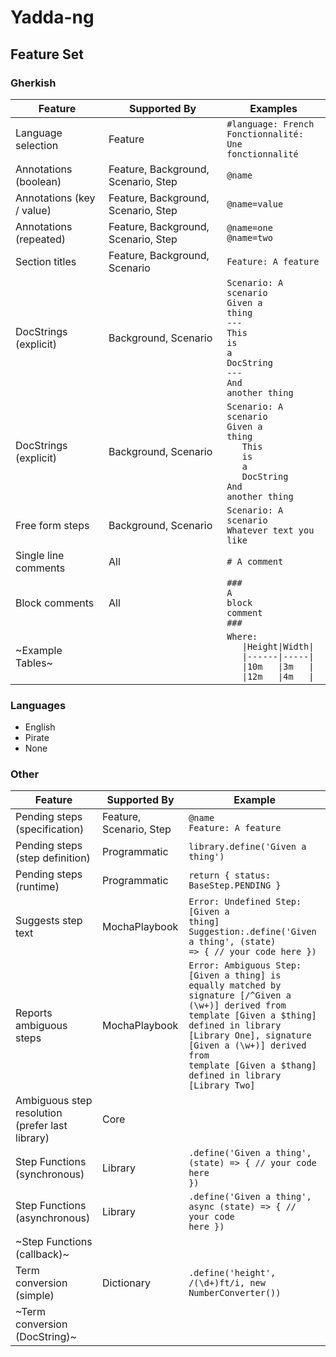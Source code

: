 # Yadda-ng

## Feature Set

### Gherkish

| Feature                   | Supported By                        | Examples                                                                                                                                                                                                                                                                                            |
| ------------------------- | ----------------------------------- | --------------------------------------------------------------------------------------------------------------------------------------------------------------------------------------------------------------------------------------------------------------------------------------------------- |
| Language selection        | Feature                             | <code>#language: French</code><br/><code>Fonctionnalité: Une fonctionnalité</code>                                                                                                                                                                                                                  |
| Annotations (boolean)     | Feature, Background, Scenario, Step | <code>@name</code>                                                                                                                                                                                                                                                                                  |
| Annotations (key / value) | Feature, Background, Scenario, Step | <code>@name=value</code>                                                                                                                                                                                                                                                                            |
| Annotations (repeated)    | Feature, Background, Scenario, Step | <code>@name=one</code></br><code>@name=two</code>                                                                                                                                                                                                                                                   |
| Section titles            | Feature, Background, Scenario       | <code>Feature: A feature</code>                                                                                                                                                                                                                                                                     |
| DocStrings (explicit)     | Background, Scenario                | <code>Scenario: A scenario</code><br/><code>Given a thing</code><br/><code>---</code><br/><code>This</code><br/><code>is</code><br/><code>a</code><br/><code>DocString</code><br/><code>---</code><br/><code>And another thing</code>                                                               |
| DocStrings (explicit)     | Background, Scenario                | <code>Scenario: A scenario</code><br/><code>Given a thing</code><br/><code>&nbsp;&nbsp;&nbsp;This</code><br/><code>&nbsp;&nbsp;&nbsp;is</code><br/><code>&nbsp;&nbsp;&nbsp;a</code><br/><code>&nbsp;&nbsp;&nbsp;DocString</code><br/><code>And another thing</code>                                 |
| Free form steps           | Background, Scenario                | <code>Scenario: A scenario</code><br/><code>Whatever text you like</code>                                                                                                                                                                                                                           |
| Single line comments      | All                                 | <code>\# A comment</code>                                                                                                                                                                                                                                                                           |
| Block comments            | All                                 | <code>\#\#\#</code><br/><code>A</code><br/><code>block</code><br/><code>comment</code><br/><code>\#\#\#</code>                                                                                                                                                                                      |
| ~Example Tables~          |                                     | <code>Where:</code><br/><code>&nbsp;&nbsp;&nbsp;\|Height\|Width\|</code><br/><code>&nbsp;&nbsp;&nbsp;\|------\|-----\|</code><br/><code>&nbsp;&nbsp;&nbsp;\|10m&nbsp;&nbsp;&nbsp;\|3m&nbsp;&nbsp;&nbsp;\|</code><br/><code>&nbsp;&nbsp;&nbsp;\|12m&nbsp;&nbsp;&nbsp;\|4m&nbsp;&nbsp;&nbsp;\|</code> |

### Languages

- English
- Pirate
- None

### Other

| Feature                                         | Supported By            | Example                                                                                                                                                                                                                                                                          |
| ----------------------------------------------- | ----------------------- | -------------------------------------------------------------------------------------------------------------------------------------------------------------------------------------------------------------------------------------------------------------------------------- |
| Pending steps (specification)                   | Feature, Scenario, Step | <code>@name</code></br><code>Feature: A feature</code>                                                                                                                                                                                                                           |
| Pending steps (step definition)                 | Programmatic            | <code>library.define('Given a thing')</code>                                                                                                                                                                                                                                     |
| Pending steps (runtime)                         | Programmatic            | <code>return { status: BaseStep.PENDING }</code>                                                                                                                                                                                                                                 |
| Suggests step text                              | MochaPlaybook           | <code>Error: Undefined Step: [Given a thing]</code><br/><code>Suggestion:.define('Given a thing', (state) => { // your code here })</code>                                                                                                                                       |
| Reports ambiguous steps                         | MochaPlaybook           | <code>Error: Ambiguous Step: [Given a thing] is equally matched by signature [/^Given a (\w+)] derived from template [Given a $thing] defined in library [Library One], signature [Given a (\w+)] derived from template [Given a $thang] defined in library [Library Two]</code> |
| Ambiguous step resolution (prefer last library) | Core                    |                                                                                                                                                                                                                                                                                  |
| Step Functions (synchronous)                    | Library                 | <code>.define('Given a thing', (state) => { // your code here })</code>                                                                                                                                                                                                          |
| Step Functions (asynchronous)                   | Library                 | <code>.define('Given a thing', async (state) => { // your code here })</code>                                                                                                                                                                                                    |
| ~Step Functions (callback)~                     |                         |                                                                                                                                                                                                                                                                                  |
| Term conversion (simple)                        | Dictionary              | <code>.define('height', /(\d+)ft/i, new NumberConverter())</code>                                                                                                                                                                                                                |
| ~Term conversion (DocString)~                   |                         |                                                                                                                                                                                                                                                                                  |
